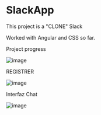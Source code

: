 # SlackApp

This project is a "CLONE" Slack 

Worked with Angular and CSS so far.

Project progress 

![image](https://github.com/Helmut128/Slack-app/assets/65142656/f61857bc-0678-46c2-bd14-83e7ffd0d0a6)

REGISTRER

![image](https://github.com/Helmut128/Slack-app/assets/65142656/48dc2a69-2380-46e7-9100-99a55b8dd973)


Interfaz Chat

![image](https://github.com/Helmut128/Slack-app/assets/65142656/a48a93b8-afbe-4231-9a41-3dca3d1e5364)


